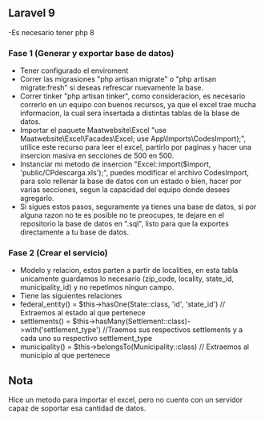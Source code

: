 ## Laravel 9
-Es necesario tener php 8

### Fase 1 (Generar y exportar base de datos)
* Tener configurado el enviroment
* Correr las migrasiones "php artisan migrate" o "php artisan migrate:fresh" si deseas refrescar nuevamente la base.
* Correr tinker "php artisan tinker", como consideracion, es necesario correrlo en un equipo con buenos recursos, ya que el excel trae mucha informacion, la cual sera insertada a distintas tablas de la blase de datos.
* Importar el paquete Maatwebsite\Excel "use Maatwebsite\Excel\Facades\Excel; use App\Imports\CodesImport);", utilice este recurso para leer el excel, partirlo por paginas y hacer una insercion masiva en secciones de 500 en 500.
* Instanciar mi metodo de insercion "Excel::import($import, 'public/CPdescarga.xls');", puedes modificar el archivo CodesImport, para solo rellenar la base de datos con un estado o bien, hacer por varias secciones, segun la capacidad del equipo donde desees agregarlo.
* Si sigues estos pasos, seguramente ya tienes una base de datos, si por alguna razon no te es posible no te preocupes, te dejare en el repositorio la base de datos en ".sql", listo para que la exportes directamente a tu base de datos.


### Fase 2 (Crear el servicio)

* Modelo y relacion, estos parten a partir de localities, en esta tabla unicamente guardamos lo necesario (zip_code, locality, state_id, municipality_id) y no repetimos ningun campo.
* Tiene las siguientes relaciones
* federal_entity() = $this->hasOne(State::class, 'id', 'state_id') // Extraemos al estado al que pertenece
* settlements() = $this->hasMany(Settlement::class)->with('settlement_type') //Traemos sus respectivos settlements y a cada uno su respectivo settlement_type
* municipality() = $this->belongsTo(Municipality::class) // Extraemos al municipio al que pertenece

## Nota
Hice un metodo para importar el excel, pero no cuento con un servidor capaz de soportar esa cantidad de datos.

